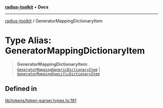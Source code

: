 [**radius-toolkit**](../README.md) • **Docs**

***

[radius-toolkit](../globals.md) / GeneratorMappingDictionaryItem

# Type Alias: GeneratorMappingDictionaryItem

> **GeneratorMappingDictionaryItem**: [`GeneratorMappingGenericDictionaryItem`](GeneratorMappingGenericDictionaryItem.md) \| [`GeneratorMappingSpecificDictionaryItem`](GeneratorMappingSpecificDictionaryItem.md)

## Defined in

[lib/tokens/token-parser.types.ts:181](https://github.com/rangle/radius-token-tango/blob/0fa25351e79af51a833bcebadbd83e27a9791a4f/packages/radius-toolkit/src/lib/tokens/token-parser.types.ts#L181)

